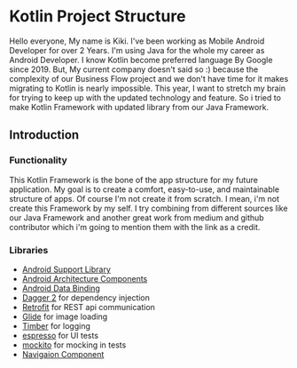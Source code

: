 # Kotlin Project Structure

Hello everyone, My name is Kiki. I've been working as Mobile Android Developer for over 2 Years. I'm using Java for the whole my career as Android Developer. I know Kotlin become preferred language By Google since 2019. But, My current company doesn't said so :) because the complexity of our Business Flow project and we don't have time for it makes migrating to Kotlin is nearly impossible. This year, I want to stretch my brain for trying to keep up with the updated technology and feature. So i tried to make Kotlin Framework with updated library from our Java Framework.

Introduction
-------------

### Functionality
This Kotlin Framework is the bone of the app structure for my future application. My goal is to create a comfort, easy-to-use, and maintainable structure of apps. Of course I'm not create it from scratch. I mean, i'm not create this Framework by my self. I try combining from different sources like our Java Framework and another great work from medium and github contributor which i'm going to mention them with the link as a credit.

### Libraries
* [Android Support Library][support-lib]
* [Android Architecture Components][arch]
* [Android Data Binding][data-binding]
* [Dagger 2][dagger2] for dependency injection
* [Retrofit][retrofit] for REST api communication
* [Glide][glide] for image loading
* [Timber][timber] for logging
* [espresso][espresso] for UI tests
* [mockito][mockito] for mocking in tests
* [Navigaion Component][nav-comp]


[mockwebserver]: https://github.com/square/okhttp/tree/master/mockwebserver
[support-lib]: https://developer.android.com/topic/libraries/support-library/index.html
[arch]: https://developer.android.com/arch
[data-binding]: https://developer.android.com/topic/libraries/data-binding/index.html
[espresso]: https://google.github.io/android-testing-support-library/docs/espresso/
[dagger2]: https://google.github.io/dagger
[retrofit]: http://square.github.io/retrofit
[glide]: https://github.com/bumptech/glide
[timber]: https://github.com/JakeWharton/timber
[mockito]: http://site.mockito.org
[nav-comp]: https://developer.android.com/guide/navigation/navigation-getting-started
